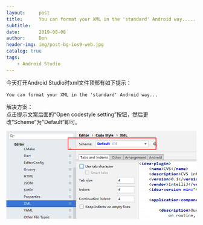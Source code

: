 ```yaml
---
layout:     post
title:      You can format your XML in the 'standard' Android way......
subtitle:   
date:       2019-08-08
author:     Don
header-img: img/post-bg-ios9-web.jpg
catalog: true
tags:
    - Android Studio
---
```


今天打开Android Studio时xml文件顶部有如下提示：
```
You can format your XML in the 'standard' Android way...
```

解决方案：  
点击提示文案后面的“Open codestyle setting”按钮，然后更改“Scheme”为"Default”即可。  

<img src="/img/article/android_studio1.png"/>
